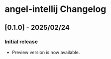 <!-- Keep a Changelog guide -> https://keepachangelog.com -->

# angel-intellij Changelog

## [0.1.0] - 2025/02/24
### Initial release
- Preview version is now available.
